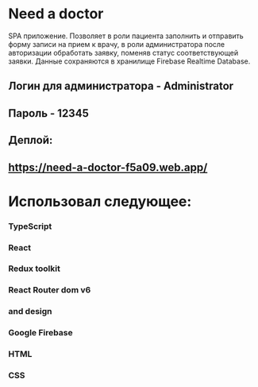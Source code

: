 # Need a doctor

SPA приложение.
Позволяет в роли пациента заполнить и отправить форму записи на прием к врачу,
в роли администратора после авторизации обработать заявку, поменяв статус соответствующей заявки.
Данные сохраняются в хранилище Firebase Realtime Database.

## Логин для администратора - Administrator
## Пароль - 12345

## Деплой:
## https://need-a-doctor-f5a09.web.app/

# Использовал следующее:
### TypeScript
### React 
### Redux toolkit
### React Router dom v6
### and design
### Google Firebase
### HTML
### CSS
